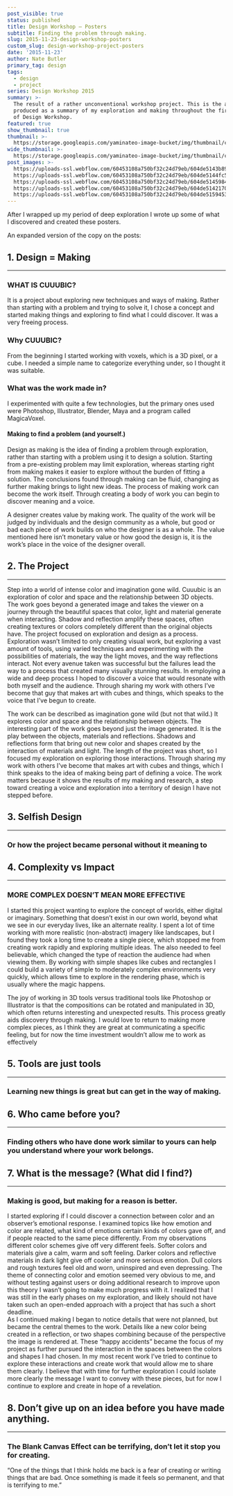 ```yaml
---
post_visible: true
status: published
title: Design Workshop – Posters
subtitle: Finding the problem through making.
slug: 2015-11-23-design-workshop-posters
custom_slug: design-workshop-project-posters
date: '2015-11-23'
author: Nate Butler
primary_tag: design
tags:
  - design
  - project
series: Design Workshop 2015
summary: >-
  The result of a rather unconventional workshop project. This is the artifact I
  produced as a summary of my exploration and making throughout the first half
  of Design Workshop.
featured: true
show_thumbnail: true
thumbnail: >-
  https://storage.googleapis.com/yaminateo-image-bucket/img/thumbnail/cuuubic_posters-1x1.jpg
wide_thumbnail: >-
  https://storage.googleapis.com/yaminateo-image-bucket/img/thumbnail/cuuubic_posters-2x1.jpg
post_images: >-
  https://uploads-ssl.webflow.com/60453108a750bf32c24d79eb/604de5143b8992859975b6b3_Poster-Book.jpg;
  https://uploads-ssl.webflow.com/60453108a750bf32c24d79eb/604de5144fc50cc4a9d7642a_Poster-Book2.jpg;
  https://uploads-ssl.webflow.com/60453108a750bf32c24d79eb/604de5145984fff81fd50609_Poster-Book3.jpg;
  https://uploads-ssl.webflow.com/60453108a750bf32c24d79eb/604de5142170133c3311c611_Poster-Book4.jpg;
  https://uploads-ssl.webflow.com/60453108a750bf32c24d79eb/604de51594532bdf9baae712_Poster-Book5.jpg
---
```

After I wrapped up my period of deep exploration I wrote up some of what I discovered and created these posters.

An expanded version of the copy on the posts:

## 1\. Design = Making
-------------------

### WHAT IS CUUUBIC?

It is a project about exploring new techniques and ways of making. Rather than starting with a problem and trying to solve it, I chose a concept and started making things and exploring to find what I could discover. It was a very freeing process.

### Why CUUUBIC?

From the beginning I started working with voxels, which is a 3D pixel, or a cube. I needed a simple name to categorize everything under, so I thought it was suitable.

### What was the work made in?

I experimented with quite a few technologies, but the primary ones used were Photoshop, Illustrator, Blender, Maya and a program called MagicaVoxel.

#### Making to find a problem (and yourself.)

Design as making is the idea of finding a problem through exploration, rather than starting with a problem using it to design a solution. Starting from a pre-existing problem may limit exploration, whereas starting right from making makes it easier to explore without the burden of fitting a solution. The conclusions found through making can be fluid, changing as further making brings to light new ideas. The process of making work can become the work itself. Through creating a body of work you can begin to discover meaning and a voice.  

A designer creates value by making work. The quality of the work will be judged by individuals and the design community as a whole, but good or bad each piece of work builds on who the designer is as a whole. The value mentioned here isn’t monetary value or how good the design is, it is the work’s place in the voice of the designer overall.  

## 2\. The Project
---------------

Step into a world of intense color and imagination gone wild. Cuuubic is an exploration of color and space and the relationship between 3D objects. The work goes beyond a generated image and takes the viewer on a journey through the beautiful spaces that color, light and material generate when interacting. Shadow and reflection amplify these spaces, often creating textures or colors completely different than the original objects have. The project focused on exploration and design as a process. Exploration wasn’t limited to only creating visual work, but exploring a vast amount of tools, using varied techniques and experimenting with the possibilities of materials, the way the light moves, and the way reflections interact. Not every avenue taken was successful but the failures lead the way to a process that created many visually stunning results. In employing a wide and deep process I hoped to discover a voice that would resonate with both myself and the audience. Through sharing my work with others I’ve become that guy that makes art with cubes and things, which speaks to the voice that I’ve begun to create.

The work can be described as imagination gone wild (but not that wild.) It explores color and space and the relationship between objects. The interesting part of the work goes beyond just the image generated. It is the play between the objects, materials and reflections. Shadows and reflections form that bring out new color and shapes created by the interaction of materials and light. The length of the project was short, so I focused my exploration on exploring those interactions. Through sharing my work with others I’ve become that makes art with cubes and things, which I think speaks to the idea of making being part of defining a voice. The work matters because it shows the results of my making and research, a step toward creating a voice and exploration into a territory of design I have not stepped before.  

## 3\. Selfish Design
------------------
  
### Or how the project became personal without it meaning to  

## 4\. Complexity vs Impact
------------------------

### MORE COMPLEX DOESN’T MEAN MORE EFFECTIVE

I started this project wanting to explore the concept of worlds, either digital or imaginary. Something that doesn’t exist in our own world, beyond what we see in our everyday lives, like an alternate reality. I spent a lot of time working with more realistic (non-abstract) imagery like landscapes, but I found they took a long time to create a single piece, which stopped me from creating work rapidly and exploring multiple ideas. The also needed to feel believable, which changed the type of reaction the audience had when viewing them. By working with simple shapes like cubes and rectangles I could build a variety of simple to moderately complex environments very quickly, which allows time to explore in the rendering phase, which is usually where the magic happens.

The joy of working in 3D tools versus traditional tools like Photoshop or Illustrator is that the compositions can be rotated and manipulated in 3D, which often returns interesting and unexpected results. This process greatly aids discovery through making. I would love to return to making more complex pieces, as I think they are great at communicating a specific feeling, but for now the time investment wouldn’t allow me to work as effectively  

## 5\. Tools are just tools
------------------------

### Learning new things is great but can get in the way of making.  

## 6\. Who came before you?
------------------------

### Finding others who have done work similar to yours can help you understand where your work belongs.

## 7\. What is the message? (What did I find?)
-------------------------------------------

### Making is good, but making for a reason is better.

I started exploring if I could discover a connection between color and an observer’s emotional response. I examined topics like how emotion and color are related, what kind of emotions certain kinds of colors gave off, and if people reacted to the same piece differently. From my observations different color schemes give off very different feels. Softer colors and materials give a calm, warm and soft feeling. Darker colors and reflective materials in dark light give off cooler and more serious emotion. Dull colors and rough textures feel old and worn, uninspired and even depressing. The theme of connecting color and emotion seemed very obvious to me, and without testing against users or doing additional research to improve upon this theory I wasn’t going to make much progress with it. I realized that I was still in the early phases on my exploration, and likely should not have taken such an open-ended approach with a project that has such a short deadline.  
As I continued making I began to notice details that were not planned, but became the central themes to the work. Details like a new color being created in a reflection, or two shapes combining because of the perspective the image is rendered at. These “happy accidents” became the focus of my project as further pursued the interaction in the spaces between the colors and shapes I had chosen. In my most recent work I’ve tried to continue to explore these interactions and create work that would allow me to share them clearly. I believe that with time for further exploration I could isolate more clearly the message I want to convey with these pieces, but for now I continue to explore and create in hope of a revelation.  

## 8\. Don’t give up on an idea before you have made anything.
-----------------------------------------------------------

### The Blank Canvas Effect can be terrifying, don’t let it stop you for creating.
  
“One of the things that I think holds me back is a fear of creating or writing things that are bad. Once something is made it feels so permanent, and that is terrifying to me.”